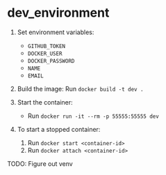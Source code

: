 # dev_environment

1. Set environment variables:
    * `GITHUB_TOKEN`
    * `DOCKER_USER`
    * `DOCKER_PASSWORD`
    * `NAME`
    * `EMAIL`

2. Build the image:
   Run `docker build -t dev .`

3. Start the container:
    * Run `docker run -it --rm -p 55555:55555 dev`

4. To start a stopped container:
    1. Run `docker start <container-id>`
    2. Run `docker attach <container-id>`

TODO: Figure out venv

